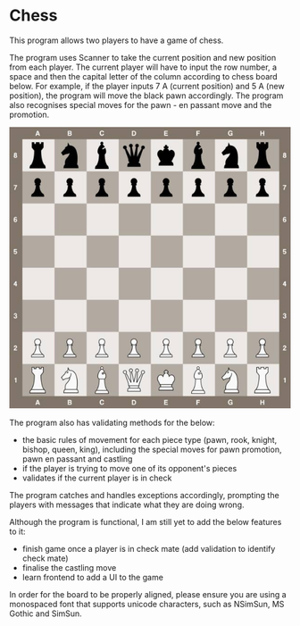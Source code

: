 # Chess

This program allows two players to have a game of chess. 

The program uses Scanner to take the current position and new position from each player. The current player will have to input the row number, a space and then the capital letter of the column according to chess board below. For example, if the player inputs 7 A (current position) and 5 A (new position), the program will move the black pawn accordingly. The program also recognises special moves for the pawn - en passant move and the promotion. 

![chess-board.jpg](image%2Fchess-board.jpg)

The program also has validating methods for the below:
- the basic rules of movement for each piece type (pawn, rook, knight, bishop, queen, king), including the special moves for pawn promotion, pawn en passant and castling
- if the player is trying to move one of its opponent's pieces
- validates if the current player is in check

The program catches and handles exceptions accordingly, prompting the players with messages that indicate what they are doing wrong.

Although the program is functional, I am still yet to add the below features to it:
- finish game once a player is in check mate (add validation to identify check mate)
- finalise the castling move
- learn frontend to add a UI to the game 

In order for the board to be properly aligned, please ensure you are using a monospaced font that supports unicode characters, such as NSimSun, MS Gothic and SimSun.